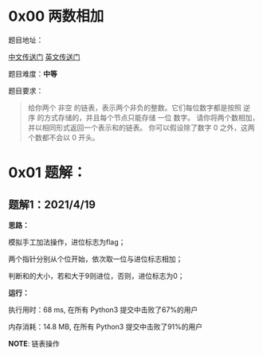 # 0x00 两数相加

题目地址：

[中文传送门](https://leetcode-cn.com/problems/add-two-numbers/)
[英文传送门](https://leetcode.com/problems/add-two-numbers/)

题目难度：**中等**

题目要求：

>给你两个 非空 的链表，表示两个非负的整数。它们每位数字都是按照 逆序 的方式存储的，并且每个节点只能存储 一位 数字。
>请你将两个数相加，并以相同形式返回一个表示和的链表。
>你可以假设除了数字 0 之外，这两个数都不会以 0 开头。


# 0x01 题解：
## 题解1：2021/4/19

**思路：**

模拟手工加法操作，进位标志为flag；

两个指针分别从个位开始，依次取一位与进位标志相加；

判断和的大小，若和大于9则进位，否则，进位标志为0；

**运行：**

执行用时：68 ms, 在所有 Python3 提交中击败了67%的用户

内存消耗：14.8 MB, 在所有 Python3 提交中击败了91%的用户

**NOTE**: 
链表操作